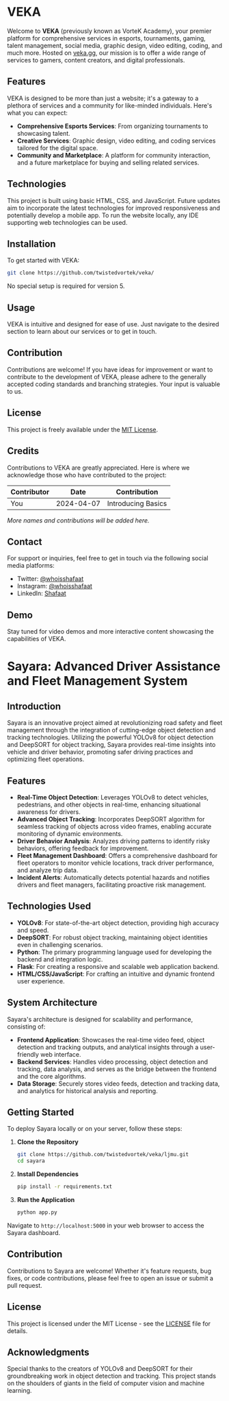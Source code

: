 # VEKA

Welcome to **VEKA** (previously known as VorteK Academy), your premier platform for comprehensive services in esports, tournaments, gaming, talent management, social media, graphic design, video editing, coding, and much more. Hosted on [veka.gg](http://veka.gg), our mission is to offer a wide range of services to gamers, content creators, and digital professionals.

## Features

VEKA is designed to be more than just a website; it's a gateway to a plethora of services and a community for like-minded individuals. Here's what you can expect:

- **Comprehensive Esports Services**: From organizing tournaments to showcasing talent.
- **Creative Services**: Graphic design, video editing, and coding services tailored for the digital space.
- **Community and Marketplace**: A platform for community interaction, and a future marketplace for buying and selling related services.

## Technologies

This project is built using basic HTML, CSS, and JavaScript. Future updates aim to incorporate the latest technologies for improved responsiveness and potentially develop a mobile app. To run the website locally, any IDE supporting web technologies can be used.

## Installation

To get started with VEKA:

```bash
git clone https://github.com/twistedvortek/veka/
```

No special setup is required for version 5.

## Usage

VEKA is intuitive and designed for ease of use. Just navigate to the desired section to learn about our services or to get in touch.

## Contribution

Contributions are welcome! If you have ideas for improvement or want to contribute to the development of VEKA, please adhere to the generally accepted coding standards and branching strategies. Your input is valuable to us.

## License

This project is freely available under the [MIT License](LICENSE).

## Credits

Contributions to VEKA are greatly appreciated. Here is where we acknowledge those who have contributed to the project:

| Contributor | Date       | Contribution         |
|-------------|------------|----------------------|
| You         | 2024-04-07 | Introducing Basics   |

*More names and contributions will be added here.*

## Contact

For support or inquiries, feel free to get in touch via the following social media platforms:
- Twitter: [@whoisshafaat](https://twitter.com/whoisshafaat)
- Instagram: [@whoisshafaat](https://instagram.com/whoisshafaat)
- LinkedIn: [Shafaat](https://www.linkedin.com/in/shafaatahmed)

## Demo

Stay tuned for video demos and more interactive content showcasing the capabilities of VEKA.


# Sayara: Advanced Driver Assistance and Fleet Management System

## Introduction

Sayara is an innovative project aimed at revolutionizing road safety and fleet management through the integration of cutting-edge object detection and tracking technologies. Utilizing the powerful YOLOv8 for object detection and DeepSORT for object tracking, Sayara provides real-time insights into vehicle and driver behavior, promoting safer driving practices and optimizing fleet operations.

## Features

- **Real-Time Object Detection**: Leverages YOLOv8 to detect vehicles, pedestrians, and other objects in real-time, enhancing situational awareness for drivers.
- **Advanced Object Tracking**: Incorporates DeepSORT algorithm for seamless tracking of objects across video frames, enabling accurate monitoring of dynamic environments.
- **Driver Behavior Analysis**: Analyzes driving patterns to identify risky behaviors, offering feedback for improvement.
- **Fleet Management Dashboard**: Offers a comprehensive dashboard for fleet operators to monitor vehicle locations, track driver performance, and analyze trip data.
- **Incident Alerts**: Automatically detects potential hazards and notifies drivers and fleet managers, facilitating proactive risk management.

## Technologies Used

- **YOLOv8**: For state-of-the-art object detection, providing high accuracy and speed.
- **DeepSORT**: For robust object tracking, maintaining object identities even in challenging scenarios.
- **Python**: The primary programming language used for developing the backend and integration logic.
- **Flask**: For creating a responsive and scalable web application backend.
- **HTML/CSS/JavaScript**: For crafting an intuitive and dynamic frontend user experience.

## System Architecture

Sayara's architecture is designed for scalability and performance, consisting of:

- **Frontend Application**: Showcases the real-time video feed, object detection and tracking outputs, and analytical insights through a user-friendly web interface.
- **Backend Services**: Handles video processing, object detection and tracking, data analysis, and serves as the bridge between the frontend and the core algorithms.
- **Data Storage**: Securely stores video feeds, detection and tracking data, and analytics for historical analysis and reporting.

## Getting Started

To deploy Sayara locally or on your server, follow these steps:

1. **Clone the Repository**
   ```bash
   git clone https://github.com/twistedvortek/veka/ljmu.git
   cd sayara
   ```

2. **Install Dependencies**
   ```bash
   pip install -r requirements.txt
   ```

3. **Run the Application**
   ```bash
   python app.py
   ```

Navigate to `http://localhost:5000` in your web browser to access the Sayara dashboard.

## Contribution

Contributions to Sayara are welcome! Whether it's feature requests, bug fixes, or code contributions, please feel free to open an issue or submit a pull request.

## License

This project is licensed under the MIT License - see the [LICENSE](LICENSE) file for details.

## Acknowledgments

Special thanks to the creators of YOLOv8 and DeepSORT for their groundbreaking work in object detection and tracking. This project stands on the shoulders of giants in the field of computer vision and machine learning.
